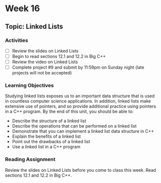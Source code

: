 # Week 16

## Topic: Linked Lists

### Activities
- [ ] Review the slides on Linked Lists
- [ ] Begin to read sections 12.1 and 12.2 in Big C++
- [ ] Review the video on Linked Lists
- [ ] Complete project #9 and submit by 11:59pm on Sunday night (late projects will not be accepted)

### Learning Objectives
Studying linked lists exposes us to an important data structure that is used in countless computer science applications. In addition, linked lists make extensive use of pointers, and so provide additional practice using pointers in a C++ program. By the end of this unit, you should be able to:
- Describe the structure of a linked list
- Describe the operations that can be performed on a linked list
- Demonstrate that you can implement a linked list data structure in C++
- Explain the benefits of a linked list
- Point out the drawbacks of a linked list
- Use a linked list in a C++ program

### Reading Assignment
Review the slides on Linked Lists before you come to class this week. Read sections 12.1 and 12.2 in Big C++. 